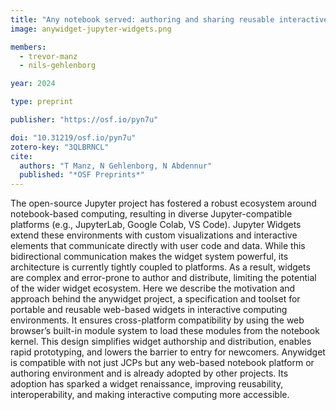 ```yaml
---
title: "Any notebook served: authoring and sharing reusable interactive widgets"
image: anywidget-jupyter-widgets.png

members:
  - trevor-manz
  - nils-gehlenborg

year: 2024

type: preprint

publisher: "https://osf.io/pyn7u"

doi: "10.31219/osf.io/pyn7u"
zotero-key: "3QLBRNCL"
cite:
  authors: "T Manz, N Gehlenborg, N Abdennur"
  published: "*OSF Preprints*"
---
```


The open-source Jupyter project has fostered a robust ecosystem around
notebook-based computing, resulting in diverse Jupyter-compatible platforms
(e.g., JupyterLab, Google Colab, VS Code). Jupyter Widgets extend these
environments with custom visualizations and interactive elements that
communicate directly with user code and data. While this bidirectional
communication makes the widget system powerful, its architecture is currently
tightly coupled to platforms. As a result, widgets are complex and error-prone
to author and distribute, limiting the potential of the wider widget ecosystem.
Here we describe the motivation and approach behind the anywidget project, a
specification and toolset for portable and reusable web-based widgets in
interactive computing environments. It ensures cross-platform compatibility by
using the web browser’s built-in module system to load these modules from the
notebook kernel. This design simplifies widget authorship and distribution,
enables rapid prototyping, and lowers the barrier to entry for newcomers.
Anywidget is compatible with not just JCPs but any web-based notebook platform
or authoring environment and is already adopted by other projects. Its adoption
has sparked a widget renaissance, improving reusability, interoperability, and
making interactive computing more accessible.
